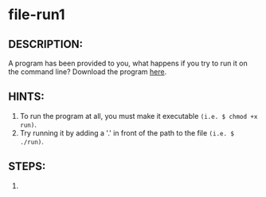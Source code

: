 # file-run1
## DESCRIPTION:
A program has been provided to you, 
what happens if you try to run it on the command line?
Download the program [here]().
## HINTS:
1. To run the program at all, you must make it executable `(i.e. $ chmod +x run)`.
2. Try running it by adding a '.' in front of the path to the file `(i.e. $ ./run)`.
## STEPS:
1. 
